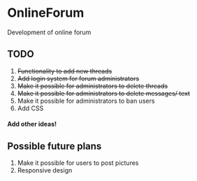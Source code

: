 # OnlineForum

Development of online forum

## TODO
1. ~~Functionality to add new threads~~
2. ~~Add login system for forum administrators~~
3. ~~Make it possible for administrators to delete threads~~
4. ~~Make it possible for administrators to delete messages/ text~~
5. Make it possible for administrators to ban users
6. Add CSS
#### Add other ideas!

## Possible future plans
1. Make it possible for users to post pictures
2. Responsive design
